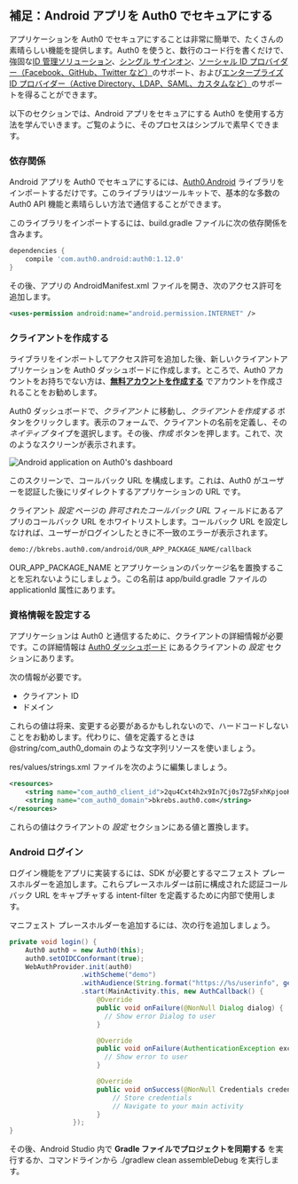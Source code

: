 ## 補足：Android アプリを Auth0 でセキュアにする

アプリケーションを Auth0 でセキュアにすることは非常に簡単で、たくさんの素晴らしい機能を提供します。Auth0 を使うと、数行のコード行を書くだけで、強固な[ID 管理ソリューション](https://auth0.com/user-management)、[シングル サインオン](https://auth0.com/docs/sso/single-sign-on)、[ソーシャル ID プロバイダー（Facebook、GitHub、Twitter など）](https://auth0.com/docs/identityproviders)のサポート、および[エンタープライズ ID プロバイダー（Active Directory、LDAP、SAML、カスタムなど）](https://auth0.com/enterprise)のサポートを得ることができます。

以下のセクションでは、Android アプリをセキュアにする Auth0 を使用する方法を学んでいきます。ご覧のように、そのプロセスはシンプルで素早くできます。

### 依存関係

Android アプリを Auth0 でセキュアにするには、[Auth0.Android](https://github.com/auth0/Auth0.Android) ライブラリをインポートするだけです。このライブラリはツールキットで、基本的な多数の Auth0 API 機能と素晴らしい方法で通信することができます。

このライブラリをインポートするには、build.gradle ファイルに次の依存関係を含みます。

```groovy
dependencies {
    compile 'com.auth0.android:auth0:1.12.0'
}
```

その後、アプリの AndroidManifest.xml ファイルを開き、次のアクセス許可を追加します。

```xml
<uses-permission android:name="android.permission.INTERNET" />
```

### クライアントを作成する

ライブラリをインポートしてアクセス許可を追加した後、新しいクライアントアプリケーションを Auth0 ダッシュボードに作成します。ところで、Auth0 アカウントをお持ちでない方は、[**無料**](https://auth0.com/signup)[**アカウントを作成する**](https://auth0.com/signup) でアカウントを作成されることをお勧めします。

Auth0 ダッシュボードで、_クライアント_ に移動し、_クライアントを作成する_ ボタンをクリックします。表示のフォームで、クライアントの名前を定義し、その _ネイティブ_ タイプを選択します。その後、_作成_ ボタンを押します。これで、次のようなスクリーンが表示されます。

![Android application on Auth0's dashboard](https://cdn2.auth0.com/docs/media/articles/angularjs/app_dashboard.png)

このスクリーンで、コールバック URL を構成します。これは、Auth0 がユーザーを認証した後にリダイレクトするアプリケーションの URL です。

クライアント _設定_ ページの _許可されたコールバック URL_ フィールドにあるアプリのコールバック URL をホワイトリストします。コールバック URL を設定しなければ、ユーザーがログインしたときに不一致のエラーが表示されます。

```bash
demo://bkrebs.auth0.com/android/OUR_APP_PACKAGE_NAME/callback
```

OUR\_APP\_PACKAGE\_NAME とアプリケーションのパッケージ名を置換することを忘れないようにしましょう。この名前は app/build.gradle ファイルの applicationId 属性にあります。

### 資格情報を設定する

アプリケーションは Auth0 と通信するために、クライアントの詳細情報が必要です。この詳細情報は [Auth0 ダッシュボード](https://manage.auth0.com/) にあるクライアントの _設定_ セクションにあります。

次の情報が必要です。

- クライアント ID
- ドメイン

これらの値は将来、変更する必要があるかもしれないので、ハードコードしないことをお勧めします。代わりに、値を定義するときは @string/com\_auth0\_domain のような文字列リソースを使いましょう。

res/values/strings.xml ファイルを次のように編集しましょう。

```xml
<resources>
    <string name="com_auth0_client_id">2qu4Cxt4h2x9In7Cj0s7Zg5FxhKpjooK</string>
    <string name="com_auth0_domain">bkrebs.auth0.com</string>
</resources>
```

これらの値はクライアントの _設定_ セクションにある値と置換します。

### Android ログイン

ログイン機能をアプリに実装するには、SDK が必要とするマニフェスト プレースホルダーを追加します。これらプレースホルダーは前に構成された認証コールバック URL をキャプチャする intent-filter を定義するために内部で使用します。

マニフェスト プレースホルダーを追加するには、次の行を追加しましょう。

```java
private void login() {
    Auth0 auth0 = new Auth0(this);
    auth0.setOIDCConformant(true);
    WebAuthProvider.init(auth0)
                  .withScheme("demo")
                  .withAudience(String.format("https://%s/userinfo", getString(R.string.com_auth0_domain)))
                  .start(MainActivity.this, new AuthCallback() {
                      @Override
                      public void onFailure(@NonNull Dialog dialog) {
                        // Show error Dialog to user
                      }

                      @Override
                      public void onFailure(AuthenticationException exception) {
                        // Show error to user
                      }

                      @Override
                      public void onSuccess(@NonNull Credentials credentials) {
                          // Store credentials
                          // Navigate to your main activity
                      }
                });
}
```

その後、Android Studio 内で **Gradle ファイルでプロジェクトを同期する** を実行するか、コマンドラインから ./gradlew clean assembleDebug を実行します。